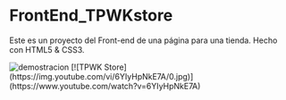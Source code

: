 # FrontEnd_TPWKstore
Este es un proyecto del Front-end de una página para una tienda. Hecho con HTML5 & CSS3.

<img src="imagenes/gif.mp4" alt="demostracion">
[![TPWK Store](https://img.youtube.com/vi/6YIyHpNkE7A/0.jpg)](https://www.youtube.com/watch?v=6YIyHpNkE7A)
